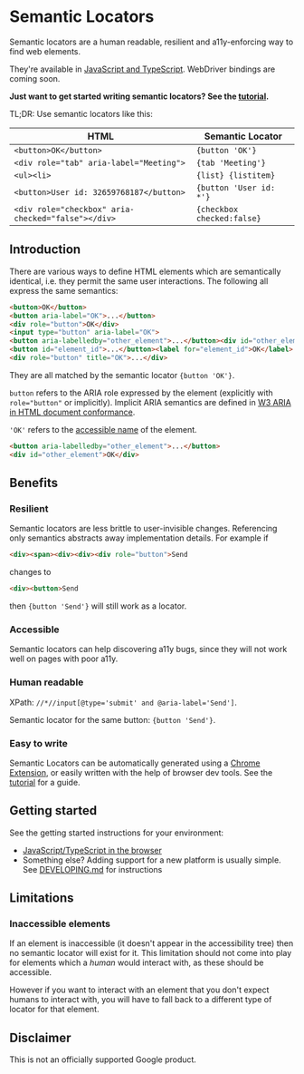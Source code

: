 # Semantic Locators

Semantic locators are a human readable, resilient and a11y-enforcing way to find
web elements.

They're available in [JavaScript and TypeScript](javascript/README.md).
WebDriver bindings are coming soon.

**Just want to get started writing semantic locators? See the
[tutorial](docs/tutorial.md).**

TL;DR: Use semantic locators like this:

HTML                                               | Semantic Locator
-------------------------------------------------- | --------------------------
`<button>OK</button>`                              | `{button 'OK'}`
`<div role="tab" aria-label="Meeting">`            | `{tab 'Meeting'}`
`<ul><li>`                                         | `{list} {listitem}`
`<button>User id: 32659768187</button>`            | `{button 'User id: *'}`
`<div role="checkbox" aria-checked="false"></div>` | `{checkbox checked:false}`

## Introduction

There are various ways to define HTML elements which are semantically identical,
i.e. they permit the same user interactions. The following all express the same
semantics:

```html
<button>OK</button>
<button aria-label="OK">...</button>
<div role="button">OK</div>
<input type="button" aria-label="OK">
<button aria-labelledby="other_element">...</button><div id="other_element">OK</div>
<button id="element_id">...</button><label for="element_id">OK</label>
<div role="button" title="OK">...</div>
```

They are all matched by the semantic locator `{button 'OK'}`.

`button` refers to the ARIA role expressed by the element (explicitly with
`role="button"` or implicitly). Implicit ARIA semantics are defined in
[W3 ARIA in HTML document conformance](https://www.w3.org/TR/html-aria/#docconformance).

`'OK'` refers to the [accessible name](https://www.w3.org/TR/accname-1.1/) of
the element.

```html
<button aria-labelledby="other_element">...</button>
<div id="other_element">OK</div>
```

## Benefits

### Resilient

Semantic locators are less brittle to user-invisible changes. Referencing only
semantics abstracts away implementation details. For example if

```html
<div><span><div><div><div role="button">Send
```

changes to

```html
<div><button>Send
```

then `{button 'Send'}` will still work as a locator.

### Accessible

Semantic locators can help discovering a11y bugs, since they will not work well
on pages with poor a11y.

### Human readable

XPath: `//*//input[@type='submit' and @aria-label='Send']`.

Semantic locator for the same button: `{button 'Send'}`.

### Easy to write

Semantic Locators can be automatically generated using a
[Chrome Extension](https://chrome.google.com/webstore/detail/semantic-locators/cgjejnjgdbcogfgamjebgceckcmfcmji),
or easily written with the help of browser dev tools. See the
[tutorial](docs/tutorial.md) for a guide.

## Getting started

See the getting started instructions for your environment:

*   [JavaScript/TypeScript in the browser](javascript/README.md)
*   Something else? Adding support for a new platform is usually simple. See
    [DEVELOPING.md](go/semantic-locators-developing) for instructions

## Limitations

### Inaccessible elements

If an element is inaccessible (it doesn't appear in the accessibility tree) then
no semantic locator will exist for it. This limitation should not come into play
for elements which a _human_ would interact with, as these should be accessible.

However if you want to interact with an element that you don't expect humans to
interact with, you will have to fall back to a different type of locator for
that element.

## Disclaimer

This is not an officially supported Google product.
